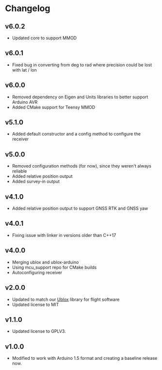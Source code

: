 # Changelog

## v6.0.2
- Updated core to support MMOD

## v6.0.1
- Fixed bug in converting from deg to rad where precision could be lost with lat / lon

## v6.0.0
- Removed dependency on Eigen and Units libraries to better support Arduino AVR
- Added CMake support for Teensy MMOD

## v5.1.0
- Added default constructor and a config method to configure the receiver

## v5.0.0
- Removed configuration methods (for now), since they weren't always reliable
- Added relative position output
- Added survey-in output

## v4.1.0
- Added relative position output to support GNSS RTK and GNSS yaw

## v4.0.1
- Fixing issue with linker in versions older than C++17

## v4.0.0
- Merging ublox and ublox-arduino
- Using mcu_support repo for CMake builds
- Autoconfiguring receiver

## v2.0.0
- Updated to match our [Ublox](https://github.com/bolderflight/ublox-arduino) library for flight software
- Updated license to MIT

## v1.1.0
- Updated license to GPLV3.

## v1.0.0
- Modified to work with Arduino 1.5 format and creating a baseline release now.
